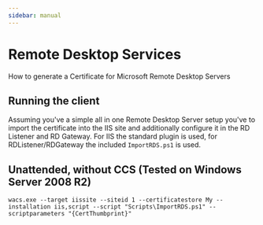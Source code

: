 ```yaml
---
sidebar: manual
---
```


# Remote Desktop Services
How to generate a Certificate for Microsoft Remote Desktop Servers

## Running the client
Assuming you've a simple all in one Remote Desktop Server setup you've to import 
the certificate into the IIS site and additionally configure it in the RD Listener 
and RD Gateway. For IIS the standard plugin is used, for RDListener/RDGateway 
the included `ImportRDS.ps1` is used.

## Unattended, without CCS (Tested on Windows Server 2008 R2)
`wacs.exe --target iissite --siteid 1 --certificatestore My --installation iis,script --script "Scripts\ImportRDS.ps1" --scriptparameters "{CertThumbprint}"`